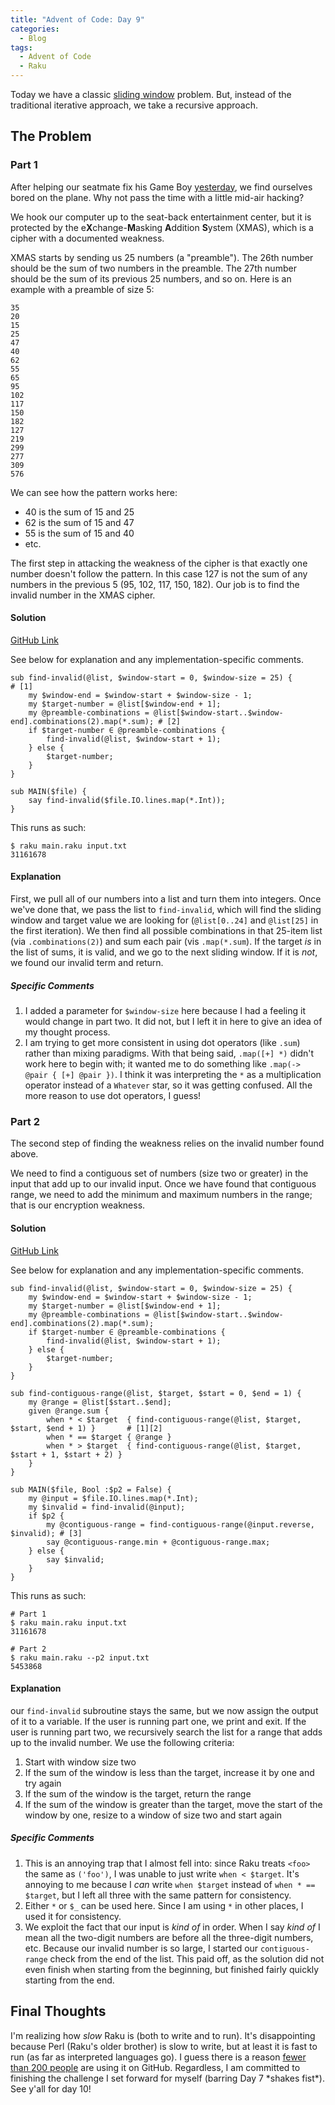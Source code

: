 ```yaml
---
title: "Advent of Code: Day 9"
categories:
  - Blog
tags:
  - Advent of Code
  - Raku
---
```


Today we have a classic [sliding window](https://www.geeksforgeeks.org/window-sliding-technique/) problem. But, instead of the traditional iterative approach, we take a recursive approach.

## The Problem

### Part 1

After helping our seatmate fix his Game Boy [yesterday](https://aaronreidsmith.github.io/blog/advent-of-code-day-08/), we find ourselves bored on the plane. Why not pass the time with a little mid-air hacking?

We hook our computer up to the seat-back entertainment center, but it is protected by the e**X**change-**M**asking **A**ddition **S**ystem (XMAS), which is a cipher with a documented weakness.

XMAS starts by sending us 25 numbers (a "preamble"). The 26th number should be the sum of two numbers in the preamble. The 27th number should be the sum of its previous 25 numbers, and so on. Here is an example with a preamble of size 5:

```
35
20
15
25
47
40
62
55
65
95
102
117
150
182
127
219
299
277
309
576
```

We can see how the pattern works here:

- 40 is the sum of 15 and 25
- 62 is the sum of 15 and 47
- 55 is the sum of 15 and 40
- etc.

The first step in attacking the weakness of the cipher is that exactly one number doesn't follow the pattern. In this case 127 is not the sum of any numbers in the previous 5 (95, 102, 117, 150, 182). Our job is to find the invalid number in the XMAS cipher.


#### Solution

[GitHub Link](https://github.com/aaronreidsmith/advent-of-code/blob/main/2020/09/raku/main.raku)

See below for explanation and any implementation-specific comments.

```
sub find-invalid(@list, $window-start = 0, $window-size = 25) {                               # [1]
    my $window-end = $window-start + $window-size - 1;
    my $target-number = @list[$window-end + 1];
    my @preamble-combinations = @list[$window-start..$window-end].combinations(2).map(*.sum); # [2]
    if $target-number ∈ @preamble-combinations {
        find-invalid(@list, $window-start + 1);
    } else {
        $target-number;
    }
}

sub MAIN($file) {
    say find-invalid($file.IO.lines.map(*.Int));
}
```

This runs as such:

```
$ raku main.raku input.txt
31161678
```

#### Explanation

First, we pull all of our numbers into a list and turn them into integers. Once we've done that, we pass the list to `find-invalid`, which will find the sliding window and target value we are looking for (`@list[0..24]` and `@list[25]` in the first iteration). We then find all possible combinations in that 25-item list (via `.combinations(2)`) and sum each pair (vis `.map(*.sum`). If the target _is_ in the list of sums, it is valid, and we go to the next sliding window. If it is _not_, we found our invalid term and return.

##### Specific Comments

1. I added a parameter for `$window-size` here because I had a feeling it would change in part two. It did not, but I left it in here to give an idea of my thought process.
2. I am trying to get more consistent in using dot operators (like `.sum`) rather than mixing paradigms. With that being said, `.map([+] *)` didn't work here to begin with; it wanted me to do something like `.map(-> @pair { [+] @pair })`. I think it was interpreting the `*` as a multiplication operator instead of a `Whatever` star, so it was getting confused. All the more reason to use dot operators, I guess!


### Part 2

The second step of finding the weakness relies on the invalid number found above.

We need to find a contiguous set of numbers (size two or greater) in the input that add up to our invalid input. Once we have found that contiguous range, we need to add the minimum and maximum numbers in the range; that is our encryption weakness.

#### Solution

[GitHub Link](https://github.com/aaronreidsmith/advent-of-code/blob/main/2020/09/raku/main.raku)

See below for explanation and any implementation-specific comments.

```
sub find-invalid(@list, $window-start = 0, $window-size = 25) {
    my $window-end = $window-start + $window-size - 1;
    my $target-number = @list[$window-end + 1];
    my @preamble-combinations = @list[$window-start..$window-end].combinations(2).map(*.sum);
    if $target-number ∈ @preamble-combinations {
        find-invalid(@list, $window-start + 1);
    } else {
        $target-number;
    }
}

sub find-contiguous-range(@list, $target, $start = 0, $end = 1) {
    my @range = @list[$start..$end];
    given @range.sum {
        when * < $target  { find-contiguous-range(@list, $target, $start, $end + 1) }       # [1][2]
        when * == $target { @range }
        when * > $target  { find-contiguous-range(@list, $target, $start + 1, $start + 2) }
    }
}

sub MAIN($file, Bool :$p2 = False) {
    my @input = $file.IO.lines.map(*.Int);
    my $invalid = find-invalid(@input);
    if $p2 {
        my @contiguous-range = find-contiguous-range(@input.reverse, $invalid); # [3]
        say @contiguous-range.min + @contiguous-range.max;
    } else {
        say $invalid;
    }
}
```

This runs as such:

```
# Part 1
$ raku main.raku input.txt
31161678

# Part 2
$ raku main.raku --p2 input.txt
5453868
```

#### Explanation

our `find-invalid` subroutine stays the same, but we now assign the output of it to a variable. If the user is running part one, we print and exit. If the user is running part two, we recursively search the list for a range that adds up to the invalid number. We use the following criteria:

1. Start with window size two
2. If the sum of the window is less than the target, increase it by one and try again
3. If the sum of the window is the target, return the range
4. If the sum of the window is greater than the target, move the start of the window by one, resize to a window of size two and start again


##### Specific Comments
1. This is an annoying trap that I almost fell into: since Raku treats `<foo>` the same as `('foo')`, I was unable to just write `when < $target`. It's annoying to me because I _can_ write `when $target` instead of `when * == $target`, but I left all three with the same pattern for consistency.
2. Either `*` or `$_` can be used here. Since I am using `*` in other places, I used it for consistency.
3. We exploit the fact that our input is _kind of_ in order. When I say _kind of_ I mean all the two-digit numbers are before all the three-digit numbers, etc. Because our invalid number is so large, I started our `contiguous-range` check from the end of the list. This paid off, as the solution did not even finish when starting from the beginning, but finished fairly quickly starting from the end.


## Final Thoughts

I'm realizing how _slow_ Raku is (both to write and to run). It's disappointing because Perl (Raku's older brother) is slow to write, but at least it is fast to run (as far as interpreted languages go). I guess there is a reason [fewer than 200 people](https://github.com/github/linguist/pull/5104#issuecomment-739561686) are using it on GitHub. Regardless, I am committed to finishing the challenge I set forward for myself (barring Day 7 \*shakes fist\*). See y'all for day 10!
